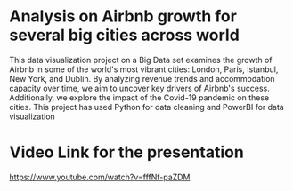 # Analysis on Airbnb growth for several big cities across world

This data visualization project on a Big Data set examines the growth of Airbnb in some of the world's most vibrant cities: London, Paris, Istanbul, New York, and Dublin. By analyzing revenue trends and accommodation capacity over time, we aim to uncover key drivers of Airbnb's success. Additionally, we explore the impact of the Covid-19 pandemic on these cities.
This project has used Python for data cleaning and PowerBI for data visualization
# Video Link for the presentation
https://www.youtube.com/watch?v=fffNf-paZDM
